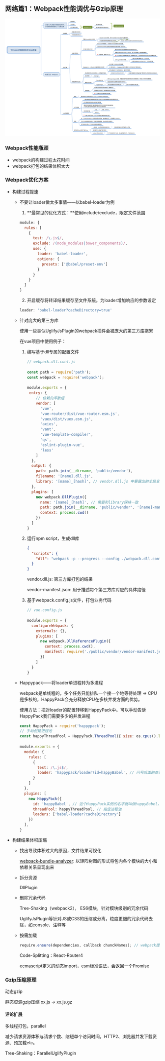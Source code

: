 ## 网络篇1：Webpack性能调优与Gzip原理

![Webpack性能调优与Gzip原理](./Webpack性能调优与Gzip原理.png)

### Webpack性能瓶颈

* webpack的构建过程太花时间
* webpack打包的结果体积太大



### Webpack优化方案

* 构建过程提速

  * 不要让loader做太多事情——以babel-loader为例

    1. **最常见的优化方式：**使用include/exclude，限定文件范围

    ```javascript
    module: {
      rules: [
        {
          test: /\.js$/,
          exclude: /(node_modules|bower_components)/,
          use: {
            loader: 'babel-loader',
            options: {
              presets: ['@babel/preset-env']
            }
          }
        }
      ]
    }
    ```

    2. 开启缓存将转译结果缓存至文件系统。为loader增加响应的参数设定

    ```javascript
    loader: 'babel-loader?cacheDirectory=true'
    ```

  * 针对庞大的第三方库

    使用一些类似UglifyJsPlugin的webpack插件会被庞大的第三方库拖累

    在vue项目中使用例子：

    1. 编写基于dll专属的配置文件

       ```javascript
       // webpack.dll.conf.js
       
       const path = require('path');
       const webpack = require('webpack');
       
       module.exports = {
       	entry: {
           // 依赖的库数组
           vendor: [
             'vue',
             'vue-router/dist/vue-router.esm.js',
             'vuex/dist/vuex.esm.js',
             'axios',
             'vant',
             'vue-template-compiler',
             'qs',
             'eslint-plugin-vue',
             'less'
           ]
         },
         output: {
           path: path.join(__dirname, 'public/vendor'),
           filename: '[name].dll.js',
           library: '[name]_[hash]', // vendor.dll.js 中暴露出的全局变量名
         },
         plugins: [
           new webpack.DllPlugin({
             name: '[name]_[hash]', // 需要和library保持一致
             path: path.join(__dirname, 'public/vendor', '[name]-manifest.json'),
             context: process.cwd()
           })
         ]
       }
       ```

    2. 运行npm script，生成dll库

       ```json
       {
         "scripts": {
           "dll": "webpack -p --progress --config ./webpack.dll.conf.js"
         }
       }
       ```

       vendor.dll.js: 第三方库打包的结果

       vendor-manifest.json: 用于描述每个第三方库对应的具体路径

    3. 基于webpack.config.js文件，打包业务代码

       ```javascript
       // vue.config.js
       
       module.exports = {
         configureWebpack: {
           externals: {},
           plugins: [
             new webpack.DllReferencePlugin({
               context: process.cwd(),
               manifest: require('./public/vendor/vendor-manifest.json')
             })
           ]
         }
       }
       ```

  * Happypack——将loader单进程转为多进程

    webpack是单线程的，多个任务只能排队一个接一个地等待处理 => CPU是多核的，HappyPack会充分释放CPU在多核并发方面的优势。

    使用方法：把对loader的配置转移到HappyPack中。可以手动告诉HappyPack我们需要多少的并发进程

    ```javascript
    const HappyPack = require('happypack');
    // 手动创建进程池
    const happyThreadPool = HappyPack.ThreadPool({ size: os.cpus().length });
    
    module.exports = {
      module: {
        rules: [
          {
            test: /\.js$/,
            loader: 'happypack/loader?id=happyBabel', // 问号后面的查询参数指定了处理这类文件的HappyPack实例的名字
          }
        ]
      },
      plugins: [
        new HappyPack({
          id: 'happyBabel', // 这个HappyPack实例的名字就叫做happyBabel，和上面的查询参数呼应
          threadPool: happyThreadPool, // 指定进程池
          loaders: ['babel-loader?cacheDirectory']
        })
      ],
    }
    ```

    

* 构建结果体积压缩

  * 找出导致体积过大的原因，文件结果可视化

    [webpack-bundle-analyzer](https://www.npmjs.com/package/webpack-bundle-analyzer): 以矩阵树图的形式将包内各个模块的大小和依赖关系呈现出来

  * 拆分资源

    DllPlugin

  * 删除冗余代码

    Tree-Shaking（webpack2）， ES6模块，针对模块级别的冗余代码

    UglifyJsPlugin等针对JS或CSS的压缩或分离，粒度更细的冗余代码去除，如console、注释等

  * 按需加载

    ```javascript
    require.ensure(dependencies, callback chunckNames); // webpack提出的的解决异步依赖的一个方法，非标准方法，传统的回调
    ```

    Code-Splitting：React-Router4

    ecmascript定义的动态import，esm标准语法，会返回一个Promise

### Gzip压缩原理

动态gzip

静态资源gzip压缩 xx.js -> xx.js.gz



#### 评论扩展

多线程打包，parallel

减少请求资源体积与请求个数、缩短单个访问时间，HTTP2、浏览器并发下载资源、预加载etc。

Tree-Shaking：ParallelUglifyPlugin

